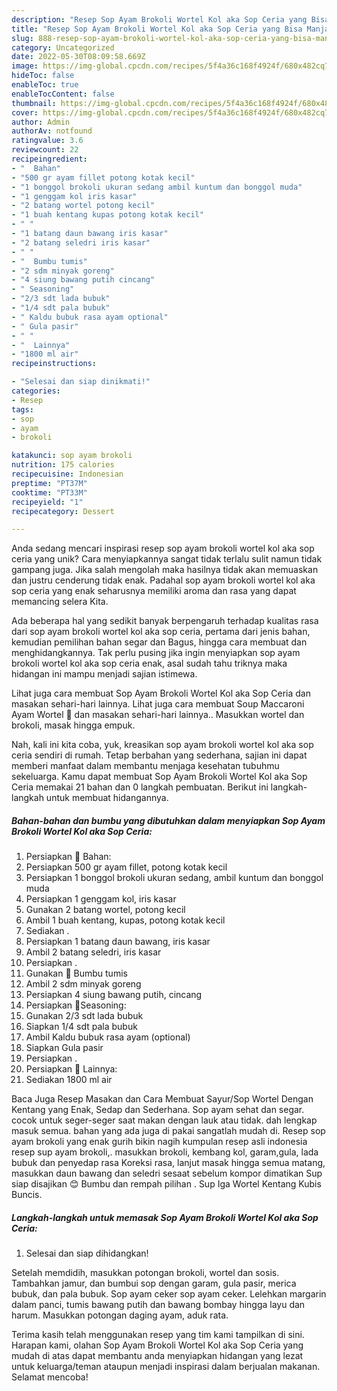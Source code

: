```yaml
---
description: "Resep Sop Ayam Brokoli Wortel Kol aka Sop Ceria yang Bisa Manjain Lidah"
title: "Resep Sop Ayam Brokoli Wortel Kol aka Sop Ceria yang Bisa Manjain Lidah"
slug: 888-resep-sop-ayam-brokoli-wortel-kol-aka-sop-ceria-yang-bisa-manjain-lidah
category: Uncategorized
date: 2022-05-30T08:09:58.669Z
image: https://img-global.cpcdn.com/recipes/5f4a36c168f4924f/680x482cq70/sop-ayam-brokoli-wortel-kol-aka-sop-ceria-foto-resep-utama.jpg
hideToc: false
enableToc: true
enableTocContent: false
thumbnail: https://img-global.cpcdn.com/recipes/5f4a36c168f4924f/680x482cq70/sop-ayam-brokoli-wortel-kol-aka-sop-ceria-foto-resep-utama.jpg
cover: https://img-global.cpcdn.com/recipes/5f4a36c168f4924f/680x482cq70/sop-ayam-brokoli-wortel-kol-aka-sop-ceria-foto-resep-utama.jpg
author: Admin
authorAv: notfound
ratingvalue: 3.6
reviewcount: 22
recipeingredient:
- "  Bahan"
- "500 gr ayam fillet potong kotak kecil"
- "1 bonggol brokoli ukuran sedang ambil kuntum dan bonggol muda"
- "1 genggam kol iris kasar"
- "2 batang wortel potong kecil"
- "1 buah kentang kupas potong kotak kecil"
- " "
- "1 batang daun bawang iris kasar"
- "2 batang seledri iris kasar"
- " "
- "  Bumbu tumis"
- "2 sdm minyak goreng"
- "4 siung bawang putih cincang"
- " Seasoning"
- "2/3 sdt lada bubuk"
- "1/4 sdt pala bubuk"
- " Kaldu bubuk rasa ayam optional"
- " Gula pasir"
- " "
- "  Lainnya"
- "1800 ml air"
recipeinstructions:

- "Selesai dan siap dinikmati!"
categories:
- Resep
tags:
- sop
- ayam
- brokoli

katakunci: sop ayam brokoli 
nutrition: 175 calories
recipecuisine: Indonesian
preptime: "PT37M"
cooktime: "PT33M"
recipeyield: "1"
recipecategory: Dessert

---
```





Anda sedang mencari inspirasi resep sop ayam brokoli wortel kol aka sop ceria yang unik? Cara menyiapkannya sangat tidak terlalu sulit namun tidak gampang juga. Jika salah mengolah maka hasilnya tidak akan memuaskan dan justru cenderung tidak enak. Padahal sop ayam brokoli wortel kol aka sop ceria yang enak seharusnya memiliki aroma dan rasa yang dapat memancing selera Kita.





Ada beberapa hal yang sedikit banyak berpengaruh terhadap kualitas rasa dari sop ayam brokoli wortel kol aka sop ceria, pertama dari jenis bahan, kemudian pemilihan bahan segar dan Bagus, hingga cara membuat dan menghidangkannya. Tak perlu pusing jika ingin menyiapkan sop ayam brokoli wortel kol aka sop ceria enak,      asal sudah tahu triknya maka hidangan ini mampu menjadi sajian istimewa.














Lihat juga cara membuat Sop Ayam Brokoli Wortel Kol aka Sop Ceria dan masakan sehari-hari lainnya. Lihat juga cara membuat Soup Maccaroni Ayam Wortel 🥰 dan masakan sehari-hari lainnya.. Masukkan wortel dan brokoli, masak hingga empuk.






Nah, kali ini kita coba, yuk, kreasikan sop ayam brokoli wortel kol aka sop ceria sendiri di rumah. Tetap berbahan yang sederhana, sajian ini dapat memberi manfaat dalam membantu menjaga kesehatan tubuhmu sekeluarga. Kamu dapat membuat Sop Ayam Brokoli Wortel Kol aka Sop Ceria memakai 21 bahan dan 0 langkah pembuatan. Berikut ini langkah-langkah untuk membuat hidangannya.

<!--inarticleads1-->

##### Bahan-bahan dan bumbu yang dibutuhkan dalam menyiapkan Sop Ayam Brokoli Wortel Kol aka Sop Ceria:

1. Persiapkan  🍒 Bahan:
1. Persiapkan 500 gr ayam fillet, potong kotak kecil
1. Persiapkan 1 bonggol brokoli ukuran sedang, ambil kuntum dan bonggol muda
1. Persiapkan 1 genggam kol, iris kasar
1. Gunakan 2 batang wortel, potong kecil
1. Ambil 1 buah kentang, kupas, potong kotak kecil
1. Sediakan  .
1. Persiapkan 1 batang daun bawang, iris kasar
1. Ambil 2 batang seledri, iris kasar
1. Persiapkan  .
1. Gunakan  🍒 Bumbu tumis
1. Ambil 2 sdm minyak goreng
1. Persiapkan 4 siung bawang putih, cincang
1. Persiapkan  🍒Seasoning:
1. Gunakan 2/3 sdt lada bubuk
1. Siapkan 1/4 sdt pala bubuk
1. Ambil  Kaldu bubuk rasa ayam (optional)
1. Siapkan  Gula pasir
1. Persiapkan  .
1. Persiapkan  🍒 Lainnya:
1. Sediakan 1800 ml air


Baca Juga Resep Masakan dan Cara Membuat Sayur/Sop Wortel Dengan Kentang yang Enak, Sedap dan Sederhana. Sop ayam sehat dan segar. cocok untuk seger-seger saat makan dengan lauk atau tidak. dah lengkap masuk semua. bahan yang ada juga di pakai sangatlah mudah di. Resep sop ayam brokoli yang enak gurih bikin nagih kumpulan resep asli indonesia resep sup ayam brokoli,. masukkan brokoli, kembang kol, garam,gula, lada bubuk dan penyedap rasa Koreksi rasa, lanjut masak hingga semua matang, masukkan daun bawang dan seledri sesaat sebelum kompor dimatikan Sup siap disajikan 😊 Bumbu dan rempah pilihan . Sup Iga Wortel Kentang Kubis Buncis. 

<!--inarticleads2-->

##### Langkah-langkah untuk memasak Sop Ayam Brokoli Wortel Kol aka Sop Ceria:


1. Selesai dan siap dihidangkan!

Setelah memdidih, masukkan potongan brokoli, wortel dan sosis. Tambahkan jamur, dan bumbui sop dengan garam, gula pasir, merica bubuk, dan pala bubuk. Sop ayam ceker sop ayam ceker. Lelehkan margarin dalam panci, tumis bawang putih dan bawang bombay hingga layu dan harum. Masukkan potongan daging ayam, aduk rata. 

Terima kasih telah menggunakan resep yang tim kami tampilkan di sini. Harapan kami, olahan Sop Ayam Brokoli Wortel Kol aka Sop Ceria yang mudah di atas dapat membantu anda menyiapkan hidangan yang lezat untuk keluarga/teman ataupun menjadi inspirasi dalam berjualan makanan. Selamat mencoba!
